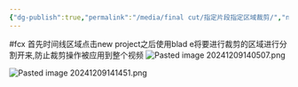 ```yaml
---
{"dg-publish":true,"permalink":"/media/final cut/指定片段指定区域裁剪/","noteIcon":"3"}
---
```


#fcx
首先时间线区域点击new project之后使用blad e将要进行裁剪的区域进行分割开来,防止裁剪操作被应用到整个视频
![Pasted image 20241209140507.png](/img/user/media/final%20cut/attachments/Pasted%20image%2020241209140507.png)

![Pasted image 20241209141451.png](/img/user/media/final%20cut/attachments/Pasted%20image%2020241209141451.png)